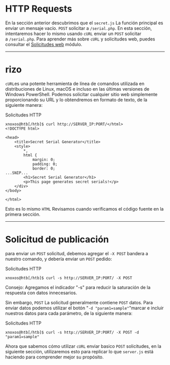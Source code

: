 # HTTP Requests

En la sección anterior descubrimos que el `secret.js` La función principal es enviar un mensaje vacío. `POST` solicitar a `/serial.php`. En esta sección, intentaremos hacer lo mismo usando `cURL` enviar un `POST` solicitar a `/serial.php`. Para aprender más sobre `cURL` y solicitudes web, puedes consultar el [Solicitudes web](https://academy.hackthebox.com/module/details/35) módulo.

---

# **rizo**

`cURL`es una potente herramienta de línea de comandos utilizada en distribuciones de Linux, macOS e incluso en las últimas versiones de Windows PowerShell. Podemos solicitar cualquier sitio web simplemente proporcionando su URL y lo obtendremos en formato de texto, de la siguiente manera:

Solicitudes HTTP

```
xnoxos@htb[/htb]$ curl http://SERVER_IP:PORT/</html>
<!DOCTYPE html>

<head>
    <title>Secret Serial Generator</title>
    <style>
        *,
        html {
            margin: 0;
            padding: 0;
            border: 0;
...SNIP...
        <h1>Secret Serial Generator</h1>
        <p>This page generates secret serials!</p>
    </div>
</body>

</html>

```

Esto es lo mismo `HTML` Revisamos cuando verificamos el código fuente en la primera sección.

---

# **Solicitud de publicación**

para enviar un `POST` solicitud, debemos agregar el `-X POST` bandera a nuestro comando, y debería enviar un `POST` pedido:

Solicitudes HTTP

```
xnoxos@htb[/htb]$ curl -s http://SERVER_IP:PORT/ -X POST
```

Consejo: Agregamos el indicador "-s" para reducir la saturación de la respuesta con datos innecesarios.

Sin embargo, `POST` La solicitud generalmente contiene `POST` datos. Para enviar datos podemos utilizar el botón "`-d "param1=sample"`"marcar e incluir nuestros datos para cada parámetro, de la siguiente manera:

Solicitudes HTTP

```
xnoxos@htb[/htb]$ curl -s http://SERVER_IP:PORT/ -X POST -d "param1=sample"
```

Ahora que sabemos cómo utilizar `cURL` enviar basico `POST` solicitudes, en la siguiente sección, utilizaremos esto para replicar lo que `server.js` está haciendo para comprender mejor su propósito.